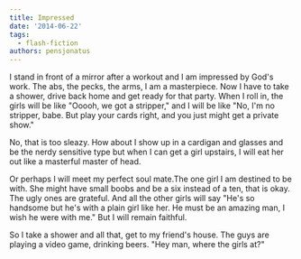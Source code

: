 ```yaml
---
title: Impressed
date: '2014-06-22'
tags:
  - flash-fiction
authors: pensjonatus
---
```


I stand in front of a mirror after a workout and I am impressed by God's work.
The abs, the pecks, the arms, I am a masterpiece. Now I have to take a shower,
drive back home and get ready for that party. When I roll in, the girls will be
like "Ooooh, we got a stripper," and I will be like "No, I'm no stripper, babe.
But play your cards right, and you just might get a private show."

<!-- truncate -->

No, that is too sleazy. How about I show up in a cardigan and glasses and be the
nerdy sensitive type but when I can get a girl upstairs, I will eat her out like
a masterful master of head.

Or perhaps I will meet my perfect soul mate.The one girl I am destined to be
with. She might have small boobs and be a six instead of a ten, that is okay.
The ugly ones are grateful. And all the other girls will say "He's so handsome
but he's with a plain girl like her. He must be an amazing man, I wish he were
with me." But I will remain faithful.

So I take a shower and all that, get to my friend's house. The guys are playing
a video game, drinking beers. "Hey man, where the girls at?"
